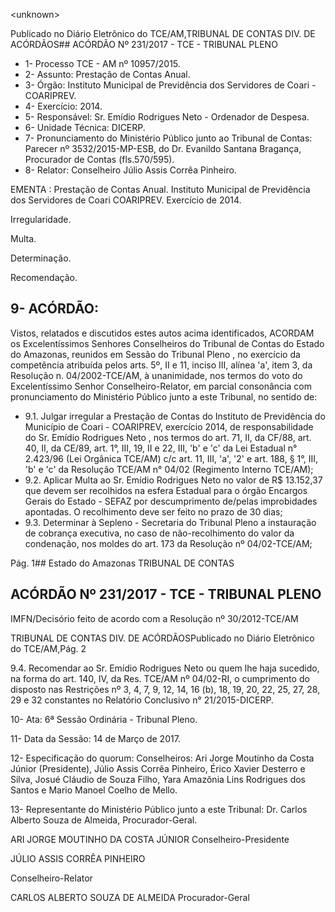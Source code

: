 &lt;unknown&gt;

Publicado  no  Diário Eletrônico do TCE/AM,TRIBUNAL DE CONTAS DIV. DE  ACÓRDÃOS## ACÓRDÃO Nº 231/2017 - TCE - TRIBUNAL PLENO

- 1- Processo TCE - AM nº 10957/2015.
- 2- Assunto: Prestação de Contas Anual.
- 3- Órgão: Instituto Municipal de Previdência dos Servidores de Coari - COARIPREV.
- 4- Exercício: 2014.
- 5- Responsável: Sr. Emídio Rodrigues Neto - Ordenador de Despesa.
- 6- Unidade Técnica: DICERP.
- 7- Pronunciamento  do Ministério  Público  junto  ao Tribunal  de Contas: Parecer  nº 3532/2015-MP-ESB,  do  Dr.  Evanildo  Santana  Bragança,  Procurador  de  Contas (fls.570/595).
- 8- Relator: Conselheiro Júlio Assis Corrêa Pinheiro.

EMENTA : Prestação  de  Contas  Anual. Instituto Municipal de Previdência dos Servidores de Coari COARIPREV. Exercício de 2014.

Irregularidade.

Multa.

Determinação.

Recomendação.

## 9- ACÓRDÃO:

Vistos, relatados e discutidos estes autos acima identificados, ACORDAM os Excelentíssimos Senhores Conselheiros do Tribunal de Contas do Estado do Amazonas, reunidos em Sessão do Tribunal Pleno , no exercício da competência atribuída pelos arts. 5º, II e 11, inciso III, alínea 'a', item 3, da Resolução n. 04/2002-TCE/AM, à unanimidade, nos termos do voto do Excelentíssimo Senhor Conselheiro-Relator, em parcial consonância com pronunciamento do Ministério Público junto a este Tribunal, no sentido de:

- 9.1. Julgar irregular a  Prestação de Contas do Instituto de Previdência do Município de Coari - COARIPREV, exercício 2014, de responsabilidade do Sr. Emídio Rodrigues Neto , nos termos do art. 71, II, da CF/88, art. 40, II,  da  CE/89, art. 1°, III, 19,  II  e  22,  III,  'b'  e  'c'  da  Lei  Estadual  n° 2.423/96 (Lei Orgânica TCE/AM) c/c art. 11, III, 'a', '2' e art. 188, § 1°, III, 'b' e 'c' da Resolução  TCE/AM  n°  04/02  (Regimento  Interno TCE/AM);
- 9.2. Aplicar Multa ao Sr. Emídio Rodrigues Neto no valor de R$ 13.152,37 que  devem  ser  recolhidos  na  esfera  Estadual  para  o  órgão  Encargos Gerais do Estado - SEFAZ por descumprimento de/pelas improbidades apontadas. O recolhimento deve ser feito no prazo de 30 dias;
- 9.3. Determinar à  Sepleno  -  Secretaria do Tribunal Pleno a instauração de cobrança executiva, no caso de não-recolhimento do valor da condenação, nos moldes do art. 173 da Resolução nº 04/02-TCE/AM;

Pág. 1## Estado do Amazonas TRIBUNAL DE CONTAS

## ACÓRDÃO Nº 231/2017 - TCE - TRIBUNAL PLENO

IMFN/Decisório feito de acordo com a Resolução nº 30/2012-TCE/AM

TRIBUNAL DE CONTAS DIV. DE  ACÓRDÃOSPublicado  no  Diário Eletrônico do TCE/AM,Pág. 2

9.4. Recomendar ao Sr. Emídio Rodrigues  Neto ou quem  lhe haja sucedido,  na  forma  do  art.  140,  IV,  da  Res.  TCE/AM  nº  04/02-RI,  o cumprimento do disposto nas Restrições nº 3, 4, 7, 9, 12, 14, 16 (b), 18, 19, 20, 22,  25, 27, 28, 29  e 32 constantes no Relatório Conclusivo n° 21/2015-DICERP.

10-  Ata: 6ª Sessão Ordinária - Tribunal Pleno.

11-  Data da Sessão: 14 de Março de 2017.

12-  Especificação  do  quorum: Conselheiros: Ari Jorge  Moutinho  da  Costa  Júnior (Presidente), Júlio Assis Corrêa Pinheiro, Érico Xavier Desterro e Silva, Josué Cláudio de Souza Filho, Yara Amazônia Lins Rodrigues dos Santos e Mario Manoel Coelho de Mello.

13-  Representante  do  Ministério  Público  junto  a  este Tribunal: Dr. Carlos  Alberto Souza de Almeida, Procurador-Geral.

ARI JORGE MOUTINHO DA COSTA JÚNIOR Conselheiro-Presidente

JÚLIO ASSIS CORRÊA PINHEIRO

Conselheiro-Relator

CARLOS ALBERTO SOUZA DE ALMEIDA Procurador-Geral